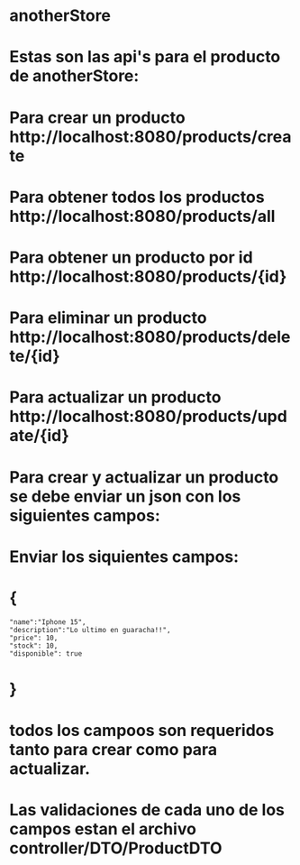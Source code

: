 # anotherStore

# Estas son las api's para el producto de anotherStore:


# Para crear un producto http://localhost:8080/products/create
# Para obtener todos los productos http://localhost:8080/products/all
# Para obtener un producto por id http://localhost:8080/products/{id}
# Para eliminar un producto http://localhost:8080/products/delete/{id}
# Para actualizar un producto http://localhost:8080/products/update/{id}

# Para crear  y actualizar un producto se debe enviar un json con los siguientes campos:
# Enviar los siquientes campos:
# {
    "name":"Iphone 15",
    "description":"Lo ultimo en guaracha!!",
    "price": 10,
    "stock": 10,
    "disponible": true
# }
# todos los campoos son requeridos tanto para crear como para actualizar.
# Las validaciones de cada uno de los campos estan el archivo controller/DTO/ProductDTO